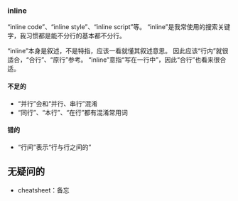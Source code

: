 ### inline
“inline code”、“inline style”、“inline script”等。
“inline”是我常使用的搜索关键字，我习惯都是能不分行的基本都不分行。

“inline”本身是叙述，不是特指，应该一看就懂其叙述意思。
因此应该“行内”就很适合，“合行”、“原行”参考。
“inline”意指“写在一行中”，因此“合行”也看来很合适。

#### 不足的
- “并行”会和“并行、串行”混淆
- “同行”、“本行”、“在行”都有混淆常用词

#### 错的
- “行间”表示“行与行之间的”

## 无疑问的
- cheatsheet：备忘

